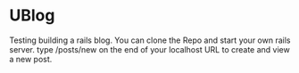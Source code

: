 # UBlog
Testing building a rails blog.
You can clone the Repo and start your own rails server.
type /posts/new on the end of your localhost URL to create and view a new post.
